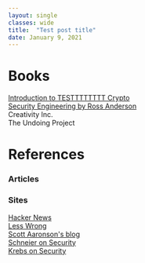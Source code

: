 ```yaml
---
layout: single
classes: wide
title:  "Test post title"
date: January 9, 2021
---
```


# Books
[Introduction to TESTTTTTTTT Crypto](https://www.crypto101.io/)  
[Security Engineering by Ross Anderson](https://www.cl.cam.ac.uk/~rja14/book.html)  
Creativity Inc.  
The Undoing Project  

# References

### Articles


### Sites
[Hacker News](https://hckrnews.com/)  
[Less Wrong](https://www.lesswrong.com/)  
[Scott Aaronson's blog](https://www.scottaaronson.com/blog/)  
[Schneier on Security](https://www.schneier.com/)  
[Krebs on Security](https://krebsonsecurity.com/)  
